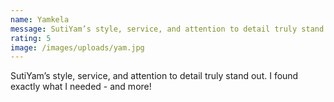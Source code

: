 ```yaml
---
name: Yamkela
message: SutiYam’s style, service, and attention to detail truly stand out. I found exactly what I needed - and more!
rating: 5
image: /images/uploads/yam.jpg
---
```

SutiYam’s style, service, and attention to detail truly stand out. I found exactly what I needed - and more!
